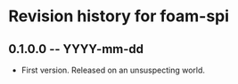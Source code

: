 # Revision history for foam-spi

## 0.1.0.0 -- YYYY-mm-dd

* First version. Released on an unsuspecting world.
